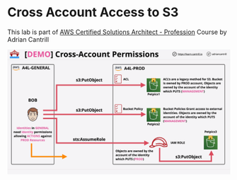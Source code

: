 # Cross Account Access to S3

This lab is part of [AWS Certified Solutions Architect - Profession](https://learn.cantrill.io/p/aws-certified-solutions-architect-professional) Course by Adrian Cantrill

![Image](stage1.PNG)